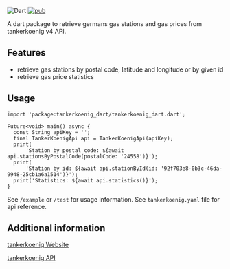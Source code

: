 <!-- 
This README describes the package. If you publish this package to pub.dev,
this README's contents appear on the landing page for your package.

For information about how to write a good package README, see the guide for
[writing package pages](https://dart.dev/guides/libraries/writing-package-pages). 

For general information about developing packages, see the Dart guide for
[creating packages](https://dart.dev/guides/libraries/create-library-packages)
and the Flutter guide for
[developing packages and plugins](https://flutter.dev/developing-packages). 
-->

![Dart](https://img.shields.io/badge/Dart-2.18.4-green)
[![pub](https://img.shields.io/pub/v/tankerkoenig_dart.svg)](https://pub.dev/packages/tankerkoenig_dart)

A dart package to retrieve germans gas stations and gas prices from tankerkoenig v4 API.

## Features

- retrieve gas stations by postal code, latitude and longitude or by given id
- retrieve gas price statistics

## Usage

```
import 'package:tankerkoenig_dart/tankerkoenig_dart.dart';

Future<void> main() async {
  const String apiKey = '';
  final TankerKoenigApi api = TankerKoenigApi(apiKey);
  print(
      'Station by postal code: ${await api.stationsByPostalCode(postalCode: '24558')}');
  print(
      'Station by id: ${await api.stationById(id: '92f703e8-0b3c-46da-9948-25cb1a6a1514')}');
  print('Statistics: ${await api.statistics()}');
}
```

See `/example` or `/test` for usage information.
See `tankerkoenig.yaml` file for api reference.

## Additional information

[tankerkoenig Website](https://creativecommons.tankerkoenig.de)

[tankerkoenig API](https://creativecommons.tankerkoenig.de/swagger/)
